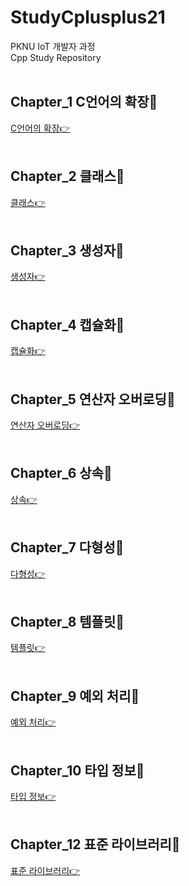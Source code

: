# StudyCplusplus21
PKNU IoT 개발자 과정   
Cpp Study Repository
<br>
<br>

## Chapter_1 C언어의 확장🎯

[C언어의 확장👉](https://github.com/HongryeolSeong/StudyCplusplus21/tree/main/01Chapter "Chapter1")
<br>
<br>

## Chapter_2 클래스🎯

[클래스👉](https://github.com/HongryeolSeong/StudyCplusplus21/tree/main/02Chapter "Chapter2")
<br>
<br>

## Chapter_3 생성자🎯

[생성자👉](https://github.com/HongryeolSeong/StudyCplusplus21/tree/main/03Chapter "Chapter3")
<br>
<br>

## Chapter_4 캡슐화🎯

[캡슐화👉](https://github.com/HongryeolSeong/StudyCplusplus21/tree/main/04Chapter "Chapter4")
<br>
<br>

## Chapter_5 연산자 오버로딩🎯

[연산자 오버로딩👉](https://github.com/HongryeolSeong/StudyCplusplus21/tree/main/05Chapter "Chapter5")
<br>
<br>

## Chapter_6 상속🎯

[상속👉](https://github.com/HongryeolSeong/StudyCplusplus21/tree/main/06Chapter "Chapter6")
<br>
<br>

## Chapter_7 다형성🎯

[다형성👉](https://github.com/HongryeolSeong/StudyCplusplus21/tree/main/07Chapter "Chapter7")
<br>
<br>

## Chapter_8 템플릿🎯

[템플릿👉](https://github.com/HongryeolSeong/StudyCplusplus21/tree/main/08Chapter "Chapter8")
<br>
<br>

## Chapter_9 예외 처리🎯

[예외 처리👉](https://github.com/HongryeolSeong/StudyCplusplus21/tree/main/09Chapter "Chapter9")
<br>
<br>

## Chapter_10 타입 정보🎯

[타입 정보👉](https://github.com/HongryeolSeong/StudyCplusplus21/tree/main/10chapter "Chapter10")
<br>
<br>

## Chapter_12 표준 라이브러리🎯

[표준 라이브러리👉](https://github.com/HongryeolSeong/StudyCplusplus21/tree/main/12Chapter "Chapter12")
<br>
<br>

